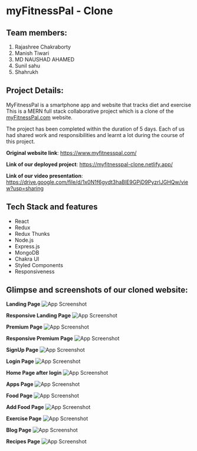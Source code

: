 # myFitnessPal - Clone

## Team members:
1. Rajashree Chakraborty
2. Manish Tiwari
3. MD NAUSHAD AHAMED
4. Sunil sahu
5. Shahrukh

## Project Details:
MyFitnessPal is a smartphone app and website that tracks diet and exercise  This is a MERN full stack collaborative project which is a clone of the [myFitnessPal.com](https://www.myfitnesspal.com/) website.

The project has been completed within the duration of 5 days. Each of us had shared work and responsibilities and learnt a lot during the course of this project.

**Original website link**: https://www.myfitnesspal.com/

**Link of our deployed project**: https://myfitnesspal-clone.netlify.app/

**Link of our video presentation**: https://drive.google.com/file/d/1x0N1f6gydt3haBlE9GPjD9PyzrlJGHQw/view?usp=sharing

## Tech Stack and features
- React
- Redux
- Redux Thunks
- Node.js
- Express.js
- MongoDB
- Chakra UI
- Styled Components
- Responsiveness


## Glimpse and screenshots of our cloned website:
**Landing Page**
![App Screenshot](https://github.com/rajashree27/smooth-flavor-1645/blob/master/screenshots/landingPage.png?raw=true)

**Responsive Landing Page**
![App Screenshot](https://github.com/rajashree27/smooth-flavor-1645/blob/master/screenshots/responsive_Home.png?raw=true)

**Premium Page**
![App Screenshot](https://github.com/rajashree27/smooth-flavor-1645/blob/master/screenshots/premium.png?raw=true)

**Responsive Premium Page**
![App Screenshot](https://github.com/rajashree27/smooth-flavor-1645/blob/master/screenshots/responsive_Premium.png?raw=true)

**SignUp Page**
![App Screenshot](https://github.com/rajashree27/smooth-flavor-1645/blob/master/screenshots/signup.png?raw=true)

**Login Page**
![App Screenshot](https://github.com/rajashree27/smooth-flavor-1645/blob/master/screenshots/login.png?raw=true)

**Home Page after login**
![App Screenshot](https://github.com/rajashree27/smooth-flavor-1645/blob/master/screenshots/homeAfterLogin.png?raw=true)

**Apps Page**
![App Screenshot](https://github.com/rajashree27/smooth-flavor-1645/blob/master/screenshots/apps.png?raw=true)

**Food Page**
![App Screenshot](https://github.com/rajashree27/smooth-flavor-1645/blob/master/screenshots/food.png?raw=true)

**Add Food Page**
![App Screenshot](https://github.com/rajashree27/smooth-flavor-1645/blob/master/screenshots/addFood.png?raw=true)

**Exercise Page**
![App Screenshot](https://github.com/rajashree27/smooth-flavor-1645/blob/master/screenshots/exercise.png?raw=true)

**Blog Page**
![App Screenshot](https://github.com/rajashree27/smooth-flavor-1645/blob/master/screenshots/blog.jpeg?raw=true)

**Recipes Page**
![App Screenshot](https://github.com/rajashree27/smooth-flavor-1645/blob/master/screenshots/recipes.jpeg?raw=true)

